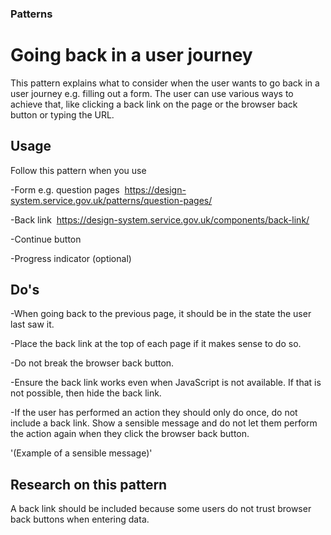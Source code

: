 ### Patterns
# Going back in a user journey
This pattern explains what to consider when the user wants to go back in a user journey e.g. filling out a form. The user can use various ways to achieve that, like clicking a back link on the page or the browser back button or typing the URL.

## Usage
Follow this pattern when you use


-Form e.g. question pages  https://design-system.service.gov.uk/patterns/question-pages/

-Back link  https://design-system.service.gov.uk/components/back-link/

-Continue button

-Progress indicator (optional)

## Do's
-When going back to the previous page, it should be in the state the user last saw it. 

-Place the back link at the top of each page if it makes sense to do so. 

-Do not break the browser back button.

-Ensure the back link works even when JavaScript is not available. If that is not possible, then hide the back link.

-If the user has performed an action they should only do once, do not include a back link. Show a sensible message and do not let them perform the action again when they click the browser back button. 

'(Example of a sensible message)'

## Research on this pattern
A back link should be included because some users do not trust browser back buttons when entering data. 
